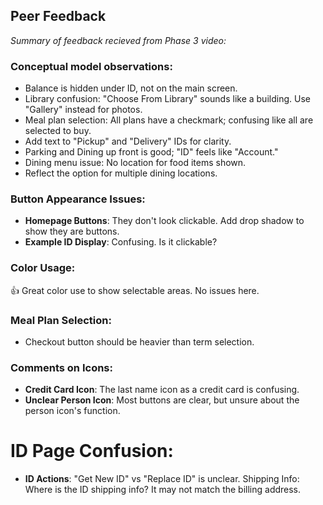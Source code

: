 ## Peer Feedback

_Summary of feedback recieved from Phase 3 video:_

### Conceptual model observations:

* Balance is hidden under ID, not on the main screen.
* Library confusion: "Choose From Library" sounds like a building. Use "Gallery" instead for photos.
* Meal plan selection: All plans have a checkmark; confusing like all are selected to buy.
* Add text to "Pickup" and "Delivery" IDs for clarity.
* Parking and Dining up front is good; "ID" feels like "Account."
* Dining menu issue: No location for food items shown.
* Reflect the option for multiple dining locations.

### Button Appearance Issues:

* **Homepage Buttons**: They don't look clickable. Add drop shadow to show they are buttons.
* **Example ID Display**: Confusing. Is it clickable?

### Color Usage:

:+1: Great color use to show selectable areas. No issues here.

### Meal Plan Selection:

* Checkout button should be heavier than term selection.

### Comments on Icons:

* **Credit Card Icon**: The last name icon as a credit card is confusing.
* **Unclear Person Icon**: Most buttons are clear, but unsure about the person icon's function.

# ID Page Confusion:

* **ID Actions**: "Get New ID" vs "Replace ID" is unclear.
Shipping Info: Where is the ID shipping info? It may not match the billing address.